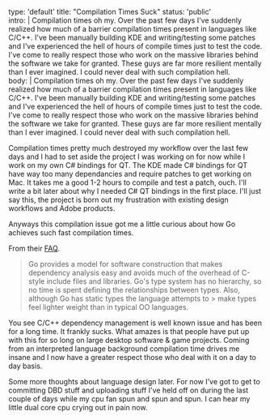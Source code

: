 type: 'default'
title: "Compilation Times Suck" 
status: 'public'  
intro: |
Compilation times oh my. Over the past few days I've suddenly realized how much of a barrier compilation times present in languages like C/C++. I've been manually
building KDE and writing/testing some patches and I've experienced the hell of hours of compile times just to test the code. I've come to really respect
those who work on the massive libraries behind the software we take for granted. These guys are far more resilient mentally than I ever imagined. I could never
deal with such compilation hell.   
body: |
Compilation times oh my. Over the past few days I've suddenly realized how much of a barrier compilation times present in languages like C/C++. I've been manually
building KDE and writing/testing some patches and I've experienced the hell of hours of compile times just to test the code. I've come to really respect
those who work on the massive libraries behind the software we take for granted. These guys are far more resilient mentally than I ever imagined. I could never
deal with such compilation hell.

Compilation times pretty much destroyed my workflow over the last few days and I had to set aside the project I was working on for now while I work on my own C#
bindings for QT. The KDE made C# bindings for QT have way too many dependancies and require patches to get working on Mac. It takes me a good 1-2 hours to compile
and test a patch, ouch. I'll write a bit later about why I needed C# QT bindings in the first place. I'll just say this, the project is born out my frustration
with existing design workflows and Adobe products.

Anyways this compilation issue got me a little curious about how Go achieves such fast compilation times.       

From their [FAQ](http://golang.org/doc/go_faq.html#What_is_the_purpose_of_the_project).                             

> Go provides a model for software construction that makes dependency analysis easy and avoids much of the overhead of C-style include files and libraries. 
> Go's type system has no hierarchy, so no time is spent defining the relationships between types. Also, although Go has static types the language attempts to > 
> make types feel lighter weight than in typical OO languages.    

You see C/C++ dependency management is well known issue and has been for a long time. It frankly sucks. What amazes is that people have put up with this for so 
long on large desktop software & game projects. Coming from an interpreted language background compilation time drives me insane and I now have a greater respect 
those who deal with it on a day to day basis.  

Some more thoughts about language design later. For now I've got to get to committing DBD stuff and uploading stuff I've held off on during the last couple of 
days while my cpu fan spun and spun and spun. I can hear my little dual core cpu crying out in pain now.     